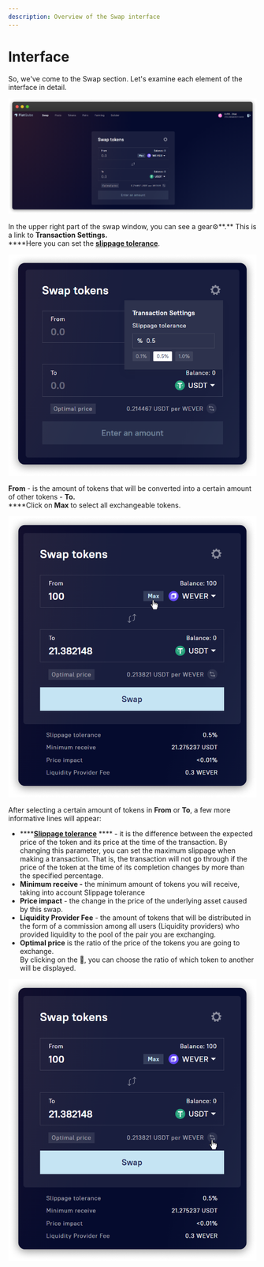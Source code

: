 ```yaml
---
description: Overview of the Swap interface
---
```


# Interface

So, we've come to the Swap section. Let's examine each element of the interface in detail.

![](../../.gitbook/assets/Interface.png)

In the upper right part of the swap window, you can see a gear⚙️\*\*.\*\* This is a link to **Transaction Settings.**\
\*\*\*\*Here you can set the [**slippage tolerance**](how-to/configure-slippage-tolerance.md).

![](<../../.gitbook/assets/Gear (1).png>)

**From** - is the amount of tokens that will be converted into a certain amount of other tokens - **To.**\
\*\*\*\*Click on **Max** to select all exchangeable tokens.

![](<../../.gitbook/assets/image (55).png>)

After selecting a certain amount of tokens in **From** or **To**, a few more informative lines will appear:

* \*\*\*\*[**Slippage tolerance**](how-to/configure-slippage-tolerance.md) \*\*\*\* - it is the difference between the expected price of the token and its price at the time of the transaction. By changing this parameter, you can set the maximum slippage when making a transaction. That is, the transaction will not go through if the price of the token at the time of its completion changes by more than the specified percentage.
* **Minimum receive -** the minimum amount of tokens you will receive, taking into account Slippage tolerance
* **Price impact** - the change in the price of the underlying asset caused by this swap.
* **Liquidity Provider Fee** - the amount of tokens that will be distributed in the form of a commission among all users (Liquidity providers) who provided liquidity to the pool of the pair you are exchanging.
* **Optimal price** is the ratio of the price of the tokens you are going to exchange.\
  By clicking on the 🔁, you can choose the ratio of which token to another will be displayed.

![](<../../.gitbook/assets/image (67).png>)
